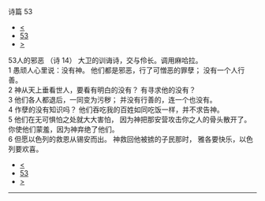 ﻿





 诗篇 53




* [<](bible/PSA052.md)
* [53](bible/PSA.md)
* [>](bible/PSA054.md)



 
53人的邪恶 （诗
14） 大卫的训诲诗，交与伶长。调用麻哈拉。  
1 愚顽人心里说：没有神。 他们都是邪恶，行了可憎恶的罪孽； 没有一个人行善。     
2 神从天上垂看世人，要看有明白的没有？ 有寻求他的没有？     
3 他们各人都退后，一同变为污秽； 并没有行善的，连一个也没有。     
4 作孽的没有知识吗？ 他们吞吃我的百姓如同吃饭一样，并不求告神。     
5 他们在无可惧怕之处就大大害怕， 因为神把那安营攻击你之人的骨头散开了。 你使他们蒙羞，因为神弃绝了他们。  
6 但愿以色列的救恩从锡安而出。 神救回他被掳的子民那时， 雅各要快乐，以色列要欢喜。 
* [<](bible/PSA052.md)
* [53](bible/PSA.md)
* [>](bible/PSA054.md)





---









